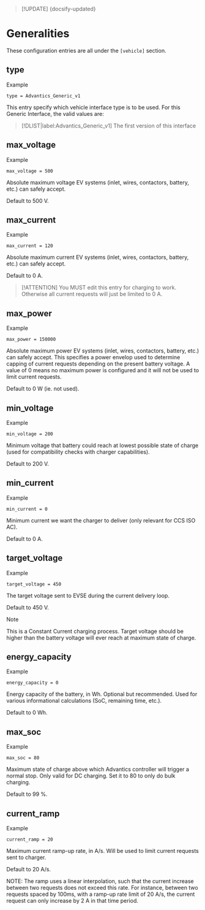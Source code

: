 > [!UPDATE] {docsify-updated}
# Generalities

These configuration entries are all under the `[vehicle]` section.

## type

<figcaption>Example</figcaption>

    type = Advantics_Generic_v1

This entry specify which vehicle interface type is to be used. For this Generic Interface, the valid
values are:

> [!DLIST|label:Advantics_Generic_v1]
> The first version of this interface

## max_voltage

<figcaption>Example</figcaption>

    max_voltage = 500

Absolute maximum voltage EV systems (inlet, wires, contactors, battery, etc.) can safely accept.

Default to 500 V.

## max_current

<figcaption>Example</figcaption>

    max_current = 120

Absolute maximum current EV systems (inlet, wires, contactors, battery, etc.) can safely accept.

Default to 0 A.

> [!ATTENTION]
> You MUST edit this entry for charging to work. Otherwise all current requests will just
> be limited to 0 A.

## max_power

<figcaption>Example</figcaption>

    max_power = 150000

Absolute maximum power EV systems (inlet, wires, contactors, battery, etc.) can safely accept. This
specifies a power envelop used to determine capping of current requests depending on the present
battery voltage. A value of 0 means no maximum power is configured and it will not be used to limit
current requests.

Default to 0 W (ie. not used).

## min_voltage

<figcaption>Example</figcaption>

    min_voltage = 200

Minimum voltage that battery could reach at lowest possible state of charge (used for compatibility
checks with charger capabilities).

Default to 200 V.

## min_current

<figcaption>Example</figcaption>

    min_current = 0

Minimum current we want the charger to deliver (only relevant for CCS ISO AC).

Default to 0 A.

## target_voltage

<figcaption>Example</figcaption>

    target_voltage = 450

The target voltage sent to EVSE during the current delivery loop.

Default to 450 V.

> [!NOTE]
> This is a Constant Current charging process. Target voltage should be higher than the battery
> voltage will ever reach at maximum state of charge.

## energy_capacity

<figcaption>Example</figcaption>

    energy_capacity = 0

Energy capacity of the battery, in Wh. Optional but recommended. Used for various informational
calculations (SoC, remaining time, etc.).

Default to 0 Wh.

## max_soc

<figcaption>Example</figcaption>

    max_soc = 80

Maximum state of charge above which Advantics controller will trigger a normal stop. Only valid for
DC charging. Set it to 80 to only do bulk charging.

Default to 99 %.

## current_ramp

<figcaption>Example</figcaption>

    current_ramp = 20

Maximum current ramp-up rate, in A/s. Will be used to limit current requests sent to charger.

Default to 20 A/s.

NOTE: The ramp uses a linear interpolation, such that the current increase between two requests
does not exceed this rate. For instance, between two requests spaced by 100ms, with a ramp-up rate
limit of 20 A/s, the current request can only increase by 2 A in that time period.
